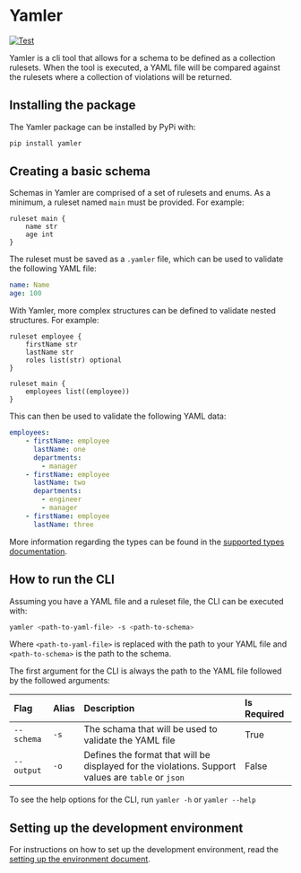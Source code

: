 # Yamler

[![Test](https://github.com/Ryan95Z/yamler/actions/workflows/test.yaml/badge.svg)](https://github.com/Ryan95Z/yamler/actions/workflows/test.yaml)

Yamler is a cli tool that allows for a schema to be defined as a collection rulesets. When the tool is executed, a YAML file will be compared against the rulesets where a collection of violations will be returned.

## Installing the package

The Yamler package can be installed by PyPi with:

```bash
pip install yamler
```

## Creating a basic schema

Schemas in Yamler are comprised of a set of rulesets and enums. As a minimum, a ruleset named `main` must be provided. For example:

```text
ruleset main {
    name str
    age int
}
```

The ruleset must be saved as a `.yamler` file, which can be used to validate the following YAML file:

```yaml
name: Name
age: 100
```

With Yamler, more complex structures can be defined to validate nested structures. For example:

```text
ruleset employee {
    firstName str
    lastName str
    roles list(str) optional
}

ruleset main {
    employees list((employee))
}
```

This can then be used to validate the following YAML data:

```yaml
employees:
    - firstName: employee
      lastName: one
      departments:
        - manager
    - firstName: employee
      lastName: two
      departments:
        - engineer
        - manager
    - firstName: employee
      lastName: three
```

More information regarding the types can be found in the [supported types documentation](./docs/schema_types.md).

## How to run the CLI

Assuming you have a YAML file and a ruleset file, the CLI can be executed with:

```bash
yamler <path-to-yaml-file> -s <path-to-schema>
```

Where `<path-to-yaml-file>` is replaced with the path to your YAML file and `<path-to-schema>` is the path to the schema.

The first argument for the CLI is always the path to the YAML file followed by the followed arguments:

| Flag | Alias | Description | Is Required |
|:-----|:------|:------------|:------------|
| `--schema` | `-s` | The schama that will be used to validate the YAML file | True |
| `--output` | `-o` | Defines the format that will be displayed for the violations. Support values are `table` or `json` | False |

To see the help options for the CLI, run `yamler -h` or `yamler --help`

## Setting up the development environment

For instructions on how to set up the development environment, read the [setting up the environment document](./docs/setting_up_the_environment.md).

